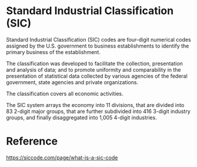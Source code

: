 # Standard Industrial Classification (SIC)

Standard Industrial Classification (SIC) codes are four-digit numerical codes 
assigned by the U.S. government to business establishments to identify the primary business of the establishment. 

The classification was developed to facilitate the collection, presentation and analysis of data; 
and to promote uniformity and comparability in the presentation of statistical data collected 
by various agencies of the federal government, state agencies and private organizations. 

The classification covers all economic activities.

The SIC system arrays the economy into 11 divisions, that are divided into 83 2-digit major groups, that are further subdivided into 416 3-digit industry groups, and finally disaggregated into 1,005 4-digit industries.

# Reference

https://siccode.com/page/what-is-a-sic-code
